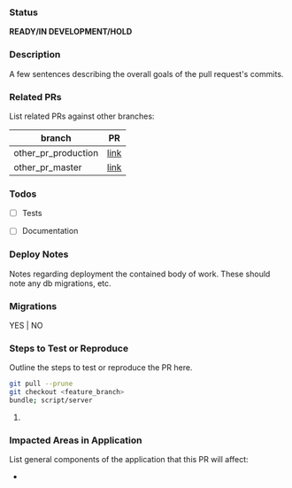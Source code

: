 ### Status
**READY/IN DEVELOPMENT/HOLD**

### Description
A few sentences describing the overall goals of the pull request's commits.

### Related PRs
List related PRs against other branches:

branch | PR
------ | ------
other_pr_production | [link]()
other_pr_master | [link]()


### Todos
- [ ] Tests
- [ ] Documentation


### Deploy Notes
Notes regarding deployment the contained body of work.  These should note any
db migrations, etc.

### Migrations
YES | NO

### Steps to Test or Reproduce
Outline the steps to test or reproduce the PR here.

```sh
git pull --prune
git checkout <feature_branch>
bundle; script/server
```

1. 

### Impacted Areas in Application
List general components of the application that this PR will affect:

* 
